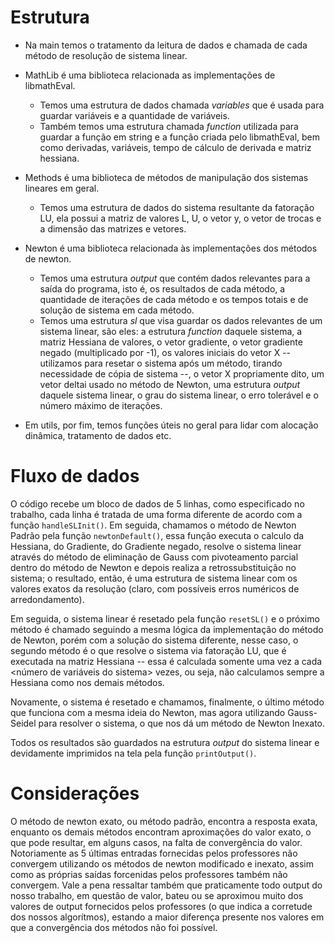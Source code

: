 # Estrutura

- Na main temos o tratamento da leitura de dados e chamada de cada método de resolução de sistema linear.

- MathLib é uma biblioteca relacionada as implementações de libmathEval.
	- Temos uma estrutura de dados chamada _variables_ que é usada para guardar variáveis e a quantidade de variáveis.
	- Também temos uma estrutura chamada _function_ utilizada para guardar a função em string e a função criada pelo libmathEval, bem como derivadas, variáveis, tempo de cálculo de derivada e matriz hessiana.
-  Methods é uma biblioteca de métodos de manipulação dos sistemas lineares em geral.
	- Temos uma estrutura de dados do sistema resultante da fatoração LU, ela possui a matriz de valores L, U, o vetor y, o vetor de trocas e a dimensão das matrizes e vetores.
- Newton é uma biblioteca relacionada às implementações dos métodos de newton.
	- Temos uma estrutura _output_ que contém dados relevantes para a saída do programa, isto é, os resultados de cada método, a quantidade de iterações de cada método e os tempos totais e de solução de sistema em cada método.
	- Temos uma estrutura _sl_ que visa guardar os dados relevantes de um sistema linear, são eles: a estrutura _function_ daquele sistema, a matriz Hessiana de valores, o vetor gradiente, o vetor gradiente negado (multiplicado por -1), os valores iniciais do vetor X -- utilizamos para resetar o sistema após um método, tirando necessidade de cópia de sistema --, o vetor X propriamente dito, um vetor deltai usado no método de Newton, uma estrutura _output_ daquele sistema linear, o grau do sistema linear, o erro tolerável e o número máximo de iterações.
- Em utils, por fim, temos funções úteis no geral para lidar com alocação dinâmica, tratamento de dados etc.
# Fluxo de dados
O código recebe um bloco de dados de 5 linhas, como especificado no trabalho, cada linha é tratada de uma forma diferente de acordo com a função `handleSLInit()`. Em seguida, chamamos o método de Newton Padrão pela função `newtonDefault()`, essa função executa o calculo da Hessiana, do Gradiente, do Gradiente negado, resolve o sistema linear através do método de eliminação de Gauss com pivoteamento parcial dentro do método de Newton e depois realiza a retrossubstituição no sistema; o resultado, então, é uma estrutura de sistema linear com os valores exatos da resolução (claro, com possíveis erros numéricos de arredondamento). 

Em seguida, o sistema linear é resetado pela função `resetSL()` e o próximo método é chamado seguindo a mesma lógica da implementação do método de Newton, porém com a solução do sistema diferente, nesse caso, o segundo método é o que resolve o sistema via fatoração LU, que é executada na matriz Hessiana -- essa é calculada somente uma vez a cada <número de variáveis do sistema> vezes, ou seja, não calculamos sempre a Hessiana como nos demais métodos.

Novamente, o sistema é resetado e chamamos, finalmente, o último método que funciona com a mesma ideia do Newton, mas agora utilizando Gauss-Seidel para resolver o sistema, o que nos dá um método de Newton Inexato. 

Todos os resultados são guardados na estrutura _output_ do sistema linear e devidamente imprimidos na tela pela função `printOutput()`.

# Considerações

O método de newton exato, ou método padrão, encontra a resposta exata, enquanto os demais métodos encontram aproximações do valor exato, o que pode resultar, em alguns casos, na falta de convergência do valor. Notoriamente as 5 últimas entradas fornecidas pelos professores não convergem utilizando os métodos de newton modificado e inexato, assim como as próprias saídas forcenidas pelos professores também não convergem. Vale a pena ressaltar também que praticamente todo output do nosso trabalho, em questão de valor, bateu ou se aproximou muito dos valores de output fornecidos pelos professores (o que indica a corretude dos nossos algorítmos), estando a maior diferença presente nos valores em que a convergência dos métodos não foi possível.
